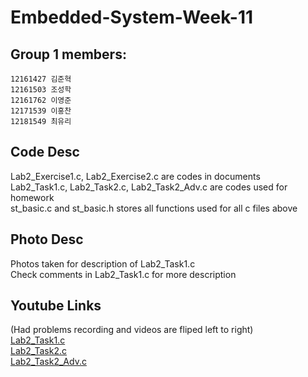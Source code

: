 # Embedded-System-Week-11
## Group 1 members:
```
12161427 김준혁
12161503 조성학
12161762 이영준
12171539 이홍찬
12181549 최유리
```
## Code Desc
Lab2_Exercise1.c, Lab2_Exercise2.c are codes in documents<br/>
Lab2_Task1.c, Lab2_Task2.c, Lab2_Task2_Adv.c are codes used for homework<br/>
st_basic.c and st_basic.h stores all functions used for all c files above<br/>

## Photo Desc
Photos taken for description of Lab2_Task1.c<br/>
Check comments in Lab2_Task1.c for more description<br/>

## Youtube Links
(Had problems recording and videos are fliped left to right)<br/>
[Lab2_Task1.c](https://youtu.be/Q6YB7c8Mw9Q)<br/>
[Lab2_Task2.c](https://youtu.be/pJHWb5lZCDw)<br/>
[Lab2_Task2_Adv.c](https://youtu.be/BKPpQTSx2FA)<br/>
